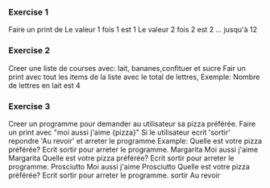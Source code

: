 ### Exercise 1
Faire un print de
Le valeur 1 fois 1 est 1
Le valeur 2 fois 2 est 2
... jusqu'à 12


### Exercise 2
Creer une liste de courses avec: lait, bananes,confituer et sucre
Fair un print avec tout les items de la liste avec le total de lettres,
Exemple: Nombre de lettres en lait est 4


### Exercise 3
 Creer un programme pour demander au utilisateur sa pizza préférée.
 Faire un print avec "moi aussi j'aime {pizza}"
 Si le utilisateur ecrit 'sortir' repondre 'Au revoir' et arreter le programme
 Example:
 Quelle est votre pizza préférée? Ecrit sortir pour arreter le programme.
 Margarita
 Moi aussi j'aime Margarita
 Quelle est votre pizza préférée? Ecrit sortir pour arreter le programme.
 Prosciutto
 Moi aussi j'aime Prosciutto
 Quelle est votre pizza préférée? Ecrit sortir pour arreter le programme.
 sortir
 Au revoir
